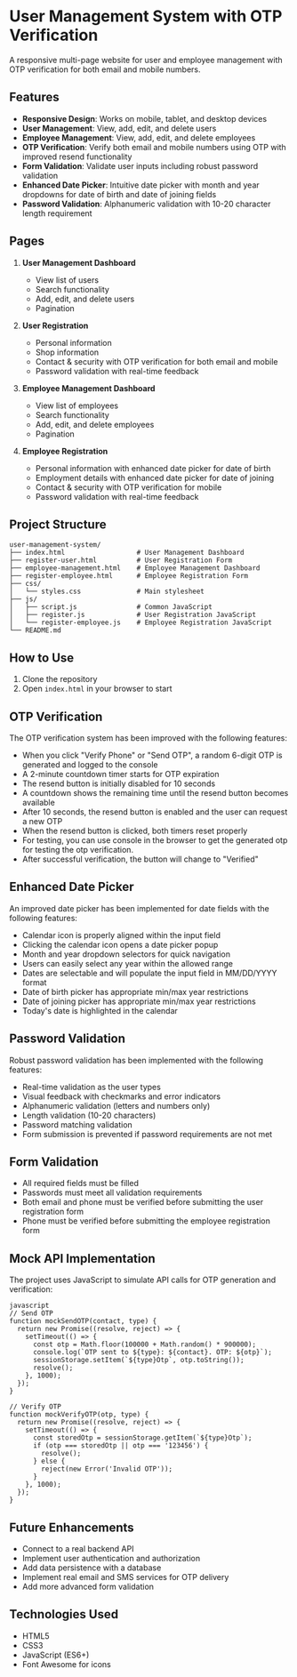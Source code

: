 # User Management System with OTP Verification

A responsive multi-page website for user and employee management with OTP verification for both email and mobile numbers.

## Features

- **Responsive Design**: Works on mobile, tablet, and desktop devices
- **User Management**: View, add, edit, and delete users
- **Employee Management**: View, add, edit, and delete employees
- **OTP Verification**: Verify both email and mobile numbers using OTP with improved resend functionality
- **Form Validation**: Validate user inputs including robust password validation
- **Enhanced Date Picker**: Intuitive date picker with month and year dropdowns for date of birth and date of joining fields
- **Password Validation**: Alphanumeric validation with 10-20 character length requirement

## Pages

1. **User Management Dashboard**
   - View list of users
   - Search functionality
   - Add, edit, and delete users
   - Pagination

2. **User Registration**
   - Personal information
   - Shop information
   - Contact & security with OTP verification for both email and mobile
   - Password validation with real-time feedback

3. **Employee Management Dashboard**
   - View list of employees
   - Search functionality
   - Add, edit, and delete employees
   - Pagination

4. **Employee Registration**
   - Personal information with enhanced date picker for date of birth
   - Employment details with enhanced date picker for date of joining
   - Contact & security with OTP verification for mobile
   - Password validation with real-time feedback

## Project Structure

```plaintext
user-management-system/
├── index.html                  # User Management Dashboard
├── register-user.html          # User Registration Form
├── employee-management.html    # Employee Management Dashboard
├── register-employee.html      # Employee Registration Form
├── css/
│   └── styles.css              # Main stylesheet
├── js/
│   ├── script.js               # Common JavaScript
│   ├── register.js             # User Registration JavaScript
│   └── register-employee.js    # Employee Registration JavaScript
└── README.md
```


## How to Use

1. Clone the repository
2. Open `index.html` in your browser to start

## OTP Verification

The OTP verification system has been improved with the following features:

- When you click "Verify Phone" or "Send OTP", a random 6-digit OTP is generated and logged to the console
- A 2-minute countdown timer starts for OTP expiration
- The resend button is initially disabled for 10 seconds
- A countdown shows the remaining time until the resend button becomes available
- After 10 seconds, the resend button is enabled and the user can request a new OTP
- When the resend button is clicked, both timers reset properly
- For testing, you can use console in the browser to get the generated otp for testing the otp verification.
- After successful verification, the button will change to "Verified"

## Enhanced Date Picker

An improved date picker has been implemented for date fields with the following features:

- Calendar icon is properly aligned within the input field
- Clicking the calendar icon opens a date picker popup
- Month and year dropdown selectors for quick navigation
- Users can easily select any year within the allowed range
- Dates are selectable and will populate the input field in MM/DD/YYYY format
- Date of birth picker has appropriate min/max year restrictions
- Date of joining picker has appropriate min/max year restrictions
- Today's date is highlighted in the calendar

## Password Validation

Robust password validation has been implemented with the following features:

- Real-time validation as the user types
- Visual feedback with checkmarks and error indicators
- Alphanumeric validation (letters and numbers only)
- Length validation (10-20 characters)
- Password matching validation
- Form submission is prevented if password requirements are not met

## Form Validation

- All required fields must be filled
- Passwords must meet all validation requirements
- Both email and phone must be verified before submitting the user registration form
- Phone must be verified before submitting the employee registration form

## Mock API Implementation

The project uses JavaScript to simulate API calls for OTP generation and verification:

```plaintext
javascript
// Send OTP
function mockSendOTP(contact, type) {
  return new Promise((resolve, reject) => {
    setTimeout(() => {
      const otp = Math.floor(100000 + Math.random() * 900000);
      console.log(`OTP sent to ${type}: ${contact}. OTP: ${otp}`);
      sessionStorage.setItem(`${type}Otp`, otp.toString());
      resolve();
    }, 1000);
  });
}

// Verify OTP
function mockVerifyOTP(otp, type) {
  return new Promise((resolve, reject) => {
    setTimeout(() => {
      const storedOtp = sessionStorage.getItem(`${type}Otp`);
      if (otp === storedOtp || otp === '123456') {
        resolve();
      } else {
        reject(new Error('Invalid OTP'));
      }
    }, 1000);
  });
}
```

## Future Enhancements

- Connect to a real backend API
- Implement user authentication and authorization
- Add data persistence with a database
- Implement real email and SMS services for OTP delivery
- Add more advanced form validation

## Technologies Used

- HTML5
- CSS3
- JavaScript (ES6+)
- Font Awesome for icons

